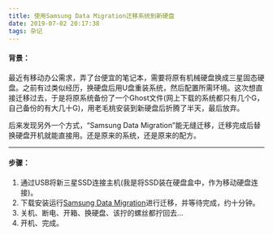 ```yaml
---
title: 使用Samsung Data Migration迁移系统到新硬盘
date: 2019-07-02 20:17:38
tags: 杂记
---
```




#### 背景：

最近有移动办公需求，弄了台便宜的笔记本，需要将原有机械硬盘换成三星固态硬盘。之前有过类似经历，换硬盘后用U盘重装系统，然后配置所需环境。这次想直接迁移过去，于是将原系统备份了一个Ghost文件(网上下载的系统都只有几个G，自己备份的有大几十G)，用老毛桃安装到新硬盘后折腾了半天，最后放弃。

后来发现另外一个方式，“Samsung Data Migration”能无缝迁移，迁移完成后替换硬盘开机就能直接用。还是原来的系统，还是原来的配方。

------



#### 步骤：

1. 通过USB将新三星SSD连接主机(我是将SSD装在硬盘盒中，作为移动硬盘连接)。
2. 下载安装运行[Samsung Data Migration](https://www.samsung.com/semiconductor/minisite/ssd/download/tools/)进行迁移，并等待完成，约十分钟。
3. 关机、断电、开箱、换硬盘、该拧的螺丝都拧回去...
4. 开机、完成。